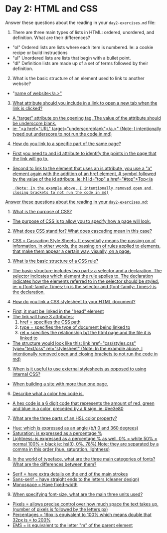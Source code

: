 # Day 2: HTML and CSS
  Answer these questions about the reading in your `day2-exercises.md` file:

  1.  There are three main types of lists in HTML: ordered, unordered, and definition. What are their differences?
  * "ol" Ordered lists are lists where each item is numbered. Ie: a cookie recipe or build instructions
  * "ul" Unordered lists are lists that begin with a bullet point.
  * "dl" Definition lists are made up of a set of terms followed by their definition.

  2.  What is the basic structure of an element used to link to another website?
  * "<a href="URL">name of website</a.>"

  3.  What attribute should you include in a link to open a new tab when the link is clicked?
  * A "target" attribute on the opening tag.  The value of the attribute should be underscore blank.
  * ie: "<a href="URL" target="underscoreblank"</a.>" (Note: I intentionally typed out underscore to not run the code in md)

  4.  How do you link to a specific part of the same page?
  * First you need to and id attribute to identify the points in the page that the link will go to.
  * Second to link to the element that uses an is attribute, you use a "a" element again with the addition of an href element, # symbol followed by the value of the id attribute.
    ie:  h1 id="top"
         a href="#top">Top</a

         (Note: In the example above, I intentionally removed open and closing brackets to not run the code in md)


  Answer these questions about the reading in your `day2-exercises.md`:

  1.  What is the purpose of CSS?
  * The purpose of CSS is to allow you to specify how a page will look.  

  2.  What does CSS stand for? What does cascading mean in this case?
  * CSS = Cascading Style Sheets.  It essentially means the passing on of information.  In other words, the passing on of rules applied to elements, that make them appear a certain way, visually, on a page.

  3.  What is the basic structure of a CSS rule?
  * The basic structure includes two parts: a selector and a declaration.  The selector indicates which element the rule applies to.  The declaration indicates how the elements referred to in the selector should be styled.
  ie: p {font-family: Times;}  p is the selector and {font-family: Times;} is the declaration.

  4.  How do you link a CSS stylesheet to your HTML document?
  * First, it must be linked in the "head" element
  * The link will have 3 attributes:
    1. href = specifies the CSS path
    2. type = specifies the type of document being linked to  
    3. rel = specifies the relationship b/t the html page and the file it is linked to
  * The structure would look like this:  link href="css/styles.css" type="text/css" rel="stylesheet"
  (Note: In the example above, I intentionally removed open and closing brackets to not run the code in md)

  5.  When is it useful to use external stylesheets as opposed to using internal CSS?
  * When building a site with more than one page.  

  6.  Describe what a color hex code is.
  * A hex code is a 6 digit code that represents the amount of red, green and blue in a color, preceded by a # sign.
  ie: #ee3e80

  7.  What are the three parts of an HSL color property?
  * Hue: which is expressed as an angle (b/t 0 and 360 degrees)
  * Saturation: is expressed as a percentage %
  * Lightness: is expressed as a percentage % as well. 0% = white 50% = normal 100% = black
  ie: hsl(0, 0%, 78%)   Note: they are separated by a comma in this order (hue, saturation, lightness)

  8.  In the world of typeface, what are the three main categories of fonts? What are the differences between them?
  * Serif = have extra details on the end of the main strokes
  * Sans-serif = have straight ends to the letters (cleaner design)
  * Monospace = Have fixed-width

  9.  When specifying font-size, what are the main three units used?
  * Pixels = allows precise control over how much space the text takes up.  (number of pixels is followed by the letters px)
  * Percentages = 16px is equivalent to 100%  which means double that 32px is = to 200%
  * EMS = is equivalent to the letter "m" of the parent element
